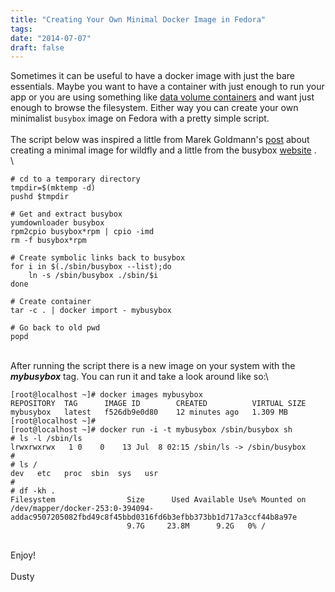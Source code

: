 ```yaml
---
title: "Creating Your Own Minimal Docker Image in Fedora"
tags:
date: "2014-07-07"
draft: false
---
```


Sometimes it can be useful to have a docker image with just the bare
essentials. Maybe you want to have a container with just enough to run
your app or you are using something like [data volume
containers](https://docs.docker.com/userguide/dockervolumes/#creating-and-mounting-a-data-volume-container)
and want just enough to browse the filesystem. Either way you can create
your own minimalist `busybox` image on Fedora with a pretty simple
script.\
\
The script below was inspired a little from Marek Goldmann's
[post](http://goldmann.pl/blog/2014/03/06/creating-a-minimal-wildfly-docker-image/)
about creating a minimal image for wildfly and a little from the busybox
[website](http://www.busybox.net/FAQ.html#getting_started) .\
\

```nohighlight
# cd to a temporary directory
tmpdir=$(mktemp -d)
pushd $tmpdir

# Get and extract busybox 
yumdownloader busybox 
rpm2cpio busybox*rpm | cpio -imd
rm -f busybox*rpm

# Create symbolic links back to busybox
for i in $(./sbin/busybox --list);do
    ln -s /sbin/busybox ./sbin/$i
done

# Create container
tar -c . | docker import - mybusybox

# Go back to old pwd
popd
```

\
After running the script there is a new image on your system with the
***mybusybox*** tag. You can run it and take a look around like so:\

```nohighlight
[root@localhost ~]# docker images mybusybox
REPOSITORY  TAG      IMAGE ID        CREATED          VIRTUAL SIZE
mybusybox   latest   f526db9e0d80    12 minutes ago   1.309 MB
[root@localhost ~]#
[root@localhost ~]# docker run -i -t mybusybox /sbin/busybox sh
# ls -l /sbin/ls
lrwxrwxrwx   1 0    0    13 Jul  8 02:15 /sbin/ls -> /sbin/busybox
# 
# ls /
dev   etc   proc  sbin  sys   usr
# 
# df -kh .
Filesystem                Size      Used Available Use% Mounted on
/dev/mapper/docker-253:0-394094-addac9507205082fbd49c8f45bbd0316fd6b3efbb373bb1d717a3ccf44b8a97e
                          9.7G     23.8M      9.2G   0% /
```

\
Enjoy!\
\
Dusty
